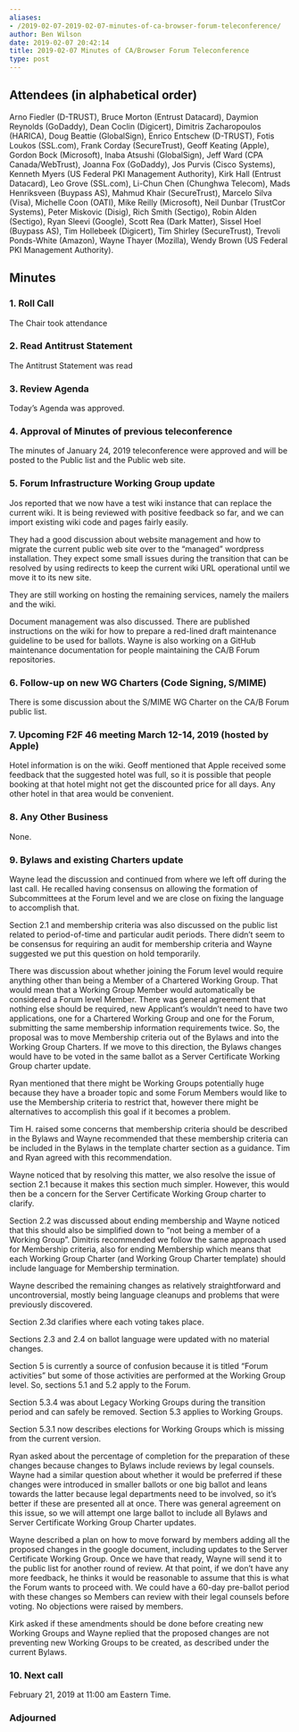 ```yaml
---
aliases:
- /2019-02-07-2019-02-07-minutes-of-ca-browser-forum-teleconference/
author: Ben Wilson
date: 2019-02-07 20:42:14
title: 2019-02-07 Minutes of CA/Browser Forum Teleconference
type: post
---
```


## Attendees (in alphabetical order) 

Arno Fiedler (D-TRUST), Bruce Morton (Entrust Datacard), Daymion Reynolds (GoDaddy), Dean Coclin (Digicert), Dimitris Zacharopoulos (HARICA), Doug Beattie (GlobalSign), Enrico Entschew (D-TRUST), Fotis Loukos (SSL.com), Frank Corday (SecureTrust), Geoff Keating (Apple), Gordon Bock (Microsoft), Inaba Atsushi (GlobalSign), Jeff Ward (CPA Canada/WebTrust), Joanna Fox (GoDaddy), Jos Purvis (Cisco Systems), Kenneth Myers (US Federal PKI Management Authority), Kirk Hall (Entrust Datacard), Leo Grove (SSL.com), Li-Chun Chen (Chunghwa Telecom), Mads Henriksveen (Buypass AS), Mahmud Khair (SecureTrust), Marcelo Silva (Visa), Michelle Coon (OATI), Mike Reilly (Microsoft), Neil Dunbar (TrustCor Systems), Peter Miskovic (Disig), Rich Smith (Sectigo), Robin Alden (Sectigo), Ryan Sleevi (Google), Scott Rea (Dark Matter), Sissel Hoel (Buypass AS), Tim Hollebeek (Digicert), Tim Shirley (SecureTrust), Trevoli Ponds-White (Amazon), Wayne Thayer (Mozilla), Wendy Brown (US Federal PKI Management Authority).

## Minutes 

### 1. Roll Call 

The Chair took attendance

### 2. Read Antitrust Statement 

The Antitrust Statement was read

### 3. Review Agenda 

Today’s Agenda was approved.

### 4. Approval of Minutes of previous teleconference 

The minutes of January 24, 2019 teleconference were approved and will be posted to the Public list and the Public web site.

### 5. Forum Infrastructure Working Group update 

Jos reported that we now have a test wiki instance that can replace the current wiki. It is being reviewed with positive feedback so far, and we can import existing wiki code and pages fairly easily.

They had a good discussion about website management and how to migrate the current public web site over to the “managed” wordpress installation. They expect some small issues during the transition that can be resolved by using redirects to keep the current wiki URL operational until we move it to its new site.

They are still working on hosting the remaining services, namely the mailers and the wiki.

Document management was also discussed. There are published instructions on the wiki for how to prepare a red-lined draft maintenance guideline to be used for ballots. Wayne is also working on a GitHub maintenance documentation for people maintaining the CA/B Forum repositories.

### 6. Follow-up on new WG Charters (Code Signing, S/MIME) 

There is some discussion about the S/MIME WG Charter on the CA/B Forum public list.

### 7. Upcoming F2F 46 meeting March 12-14, 2019 (hosted by Apple) 

Hotel information is on the wiki. Geoff mentioned that Apple received some feedback that the suggested hotel was full, so it is possible that people booking at that hotel might not get the discounted price for all days. Any other hotel in that area would be convenient.

### 8. Any Other Business 

None.

### 9. Bylaws and existing Charters update 

Wayne lead the discussion and continued from where we left off during the last call. He recalled having consensus on allowing the formation of Subcommittees at the Forum level and we are close on fixing the language to accomplish that.

Section 2.1 and membership criteria was also discussed on the public list related to period-of-time and particular audit periods. There didn’t seem to be consensus for requiring an audit for membership criteria and Wayne suggested we put this question on hold temporarily.

There was discussion about whether joining the Forum level would require anything other than being a Member of a Chartered Working Group. That would mean that a Working Group Member would automatically be considered a Forum level Member. There was general agreement that nothing else should be required, new Applicant’s wouldn’t need to have two applications, one for a Chartered Working Group and one for the Forum, submitting the same membership information requirements twice. So, the proposal was to move Membership criteria out of the Bylaws and into the Working Group Charters. If we move to this direction, the Bylaws changes would have to be voted in the same ballot as a Server Certificate Working Group charter update.

Ryan mentioned that there might be Working Groups potentially huge because they have a broader topic and some Forum Members would like to use the Membership criteria to restrict that, however there might be alternatives to accomplish this goal if it becomes a problem.

Tim H. raised some concerns that membership criteria should be described in the Bylaws and Wayne recommended that these membership criteria can be included in the Bylaws in the template charter section as a guidance. Tim and Ryan agreed with this recommendation.

Wayne noticed that by resolving this matter, we also resolve the issue of section 2.1 because it makes this section much simpler. However, this would then be a concern for the Server Certificate Working Group charter to clarify.

Section 2.2 was discussed about ending membership and Wayne noticed that this should also be simplified down to “not being a member of a Working Group”. Dimitris recommended we follow the same approach used for Membership criteria, also for ending Membership which means that each Working Group Charter (and Working Group Charter template) should include language for Membership termination.

Wayne described the remaining changes as relatively straightforward and uncontroversial, mostly being language cleanups and problems that were previously discovered.

Section 2.3d clarifies where each voting takes place.

Sections 2.3 and 2.4 on ballot language were updated with no material changes.

Section 5 is currently a source of confusion because it is titled “Forum activities” but some of those activities are performed at the Working Group level. So, sections 5.1 and 5.2 apply to the Forum.

Section 5.3.4 was about Legacy Working Groups during the transition period and can safely be removed. Section 5.3 applies to Working Groups.

Section 5.3.1 now describes elections for Working Groups which is missing from the current version.

Ryan asked about the percentage of completion for the preparation of these changes because changes to Bylaws include reviews by legal counsels. Wayne had a similar question about whether it would be preferred if these changes were introduced in smaller ballots or one big ballot and leans towards the latter because legal departments need to be involved, so it’s better if these are presented all at once. There was general agreement on this issue, so we will attempt one large ballot to include all Bylaws and Server Certificate Working Group Charter updates.

Wayne described a plan on how to move forward by members adding all the proposed changes in the google document, including updates to the Server Certificate Working Group. Once we have that ready, Wayne will send it to the public list for another round of review. At that point, if we don’t have any more feedback, he thinks it would be reasonable to assume that this is what the Forum wants to proceed with. We could have a 60-day pre-ballot period with these changes so Members can review with their legal counsels before voting. No objections were raised by members.

Kirk asked if these amendments should be done before creating new Working Groups and Wayne replied that the proposed changes are not preventing new Working Groups to be created, as described under the current Bylaws.

### 10. Next call 

February 21, 2019 at 11:00 am Eastern Time.

### Adjourned